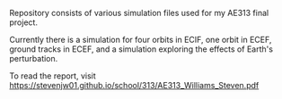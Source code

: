 Repository consists of various simulation files used for my AE313 final project.

Currently there is a simulation for four orbits in ECIF, one orbit in ECEF, ground tracks in ECEF, and a simulation exploring the effects of Earth's perturbation.

To read the report, visit https://stevenjw01.github.io/school/313/AE313_Williams_Steven.pdf

